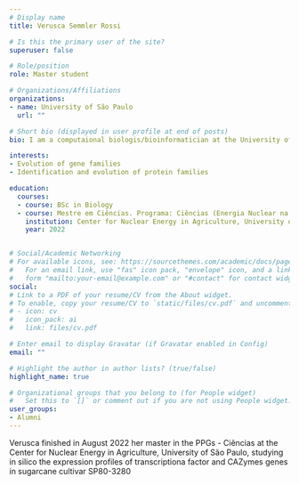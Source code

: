 ```yaml
---
# Display name
title: Verusca Semmler Rossi

# Is this the primary user of the site?
superuser: false

# Role/position
role: Master student

# Organizations/Affiliations
organizations:
- name: University of São Paulo
  url: ""

# Short bio (displayed in user profile at end of posts)
bio: I am a computaional biologis/bioinformatician at the University of São Paulo, Campus Lui de Queiroz.

interests:
- Evolution of gene families
- Identification and evolution of protein families 

education:
  courses:
  - course: BSc in Biology
  - course: Mestre em Ciências. Programa: Ciências (Energia Nuclear na Agricultura) - Biologia na Agricultura e no Ambiente
    institution: Center for Nuclear Energy in Agriculture, University of São Paulo, Piracicaba, Brazil
    year: 2022


# Social/Academic Networking
# For available icons, see: https://sourcethemes.com/academic/docs/page-builder/#icons
#   For an email link, use "fas" icon pack, "envelope" icon, and a link in the
#   form "mailto:your-email@example.com" or "#contact" for contact widget.
social:
# Link to a PDF of your resume/CV from the About widget.
# To enable, copy your resume/CV to `static/files/cv.pdf` and uncomment the lines below.
# - icon: cv
#   icon_pack: ai
#   link: files/cv.pdf

# Enter email to display Gravatar (if Gravatar enabled in Config)
email: ""

# Highlight the author in author lists? (true/false)
highlight_name: true

# Organizational groups that you belong to (for People widget)
#   Set this to `[]` or comment out if you are not using People widget.
user_groups:
- Alumni
---
```


Verusca finished in August 2022 her master in the PPGs - Ciências at the Center for Nuclear Energy in Agriculture, University of São Paulo, studying in silico the expression profiles of transcriptiona factor and CAZymes genes in sugarcane cultivar SP80-3280
